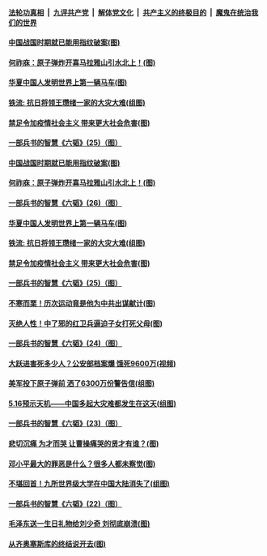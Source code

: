 

####  [法轮功真相](../../../../basic/blob/master/README.md?t=05192301) &nbsp;|&nbsp; [九评共产党](../../../../9ping.md/blob/master/README.md?t=05192301) &nbsp;|&nbsp; [解体党文化](../../../../jtdwh.md/blob/master/README.md?t=05192301)  &nbsp;|&nbsp; [共产主义的终极目的](../../../../gczydzjmd.md/blob/master/README.md?t=05192301) &nbsp;|&nbsp; [魔鬼在统治我们的世界](../../../../mgztzwmdsj.md/blob/master/README.md?t=05192301) 

#### [中国战国时期就已能用指纹破案(图)](../pages/p6/933152.md?t=05192301) 

#### [何祚庥：原子弹炸开喜马拉雅山引水北上！(图)](../pages/p6/932509.md?t=05192301) 

#### [华夏中国人发明世界上第一辆马车(图)](../pages/p6/933466.md?t=05192301) 

#### [铁流: 抗日将领王瓒绪一家的大灾大难(组图)](../pages/p6/933251.md?t=05192301) 

#### [禁足令加疫情社会主义 带来更大社会危害(图)](../pages/p6/933613.md?t=05192301) 

#### [一部兵书的智慧《六韬》(25)（图）](../pages/p6/931047.md?t=05192301) 

#### [中国战国时期就已能用指纹破案(图)](../pages/p6/933152.md?t=05192301) 

#### [何祚庥：原子弹炸开喜马拉雅山引水北上！(图)](../pages/p6/932509.md?t=05192301) 

#### [一部兵书的智慧《六韬》(26)（图）](../pages/p6/931048.md?t=05192301) 

#### [华夏中国人发明世界上第一辆马车(图)](../pages/p6/933466.md?t=05192301) 

#### [铁流: 抗日将领王瓒绪一家的大灾大难(组图)](../pages/p6/933251.md?t=05192301) 

#### [禁足令加疫情社会主义 带来更大社会危害(图)](../pages/p6/933613.md?t=05192301) 

#### [一部兵书的智慧《六韬》(25)（图）](../pages/p6/931047.md?t=05192301) 

#### [不寒而栗！历次运动竟是他为中共出谋献计(图)](../pages/p6/932497.md?t=05192301) 

#### [灭绝人性！中了邪的红卫兵逼迫子女打死父母(图)](../pages/p6/933151.md?t=05192301) 

#### [一部兵书的智慧《六韬》(24)（图）](../pages/p6/931045.md?t=05192301) 

#### [大跃进害死多少人？公安部档案爆 饿死9600万(视频)](../pages/p6/933441.md?t=05192301) 

#### [美军投下原子弹前 洒了6300万份警告信(组图)](../pages/p6/933194.md?t=05192301) 

#### [5.16预示天机——中国多起大灾难都发生在这天(组图)](../pages/p6/932096.md?t=05192301) 

#### [一部兵书的智慧《六韬》(23)（图）](../pages/p6/931042.md?t=05192301) 

#### [悲切沉痛 为才而哭 让曹操痛哭的贤才有谁？(图)](../pages/p6/932511.md?t=05192301) 

#### [邓小平最大的罪恶是什么？很多人都未察觉(图)](../pages/p6/933321.md?t=05192301) 

#### [不堪回首！九所世界级大学在中国大陆消失了(组图)](../pages/p6/933032.md?t=05192301) 

#### [一部兵书的智慧《六韬》(22)（图）](../pages/p6/931041.md?t=05192301) 

#### [毛泽东送一生日礼物给刘少奇 刘彻底崩溃(图)](../pages/p6/931330.md?t=05192301) 

#### [从齐奥塞斯库的终结说开去(图)](../pages/p6/932853.md?t=05192301) 

